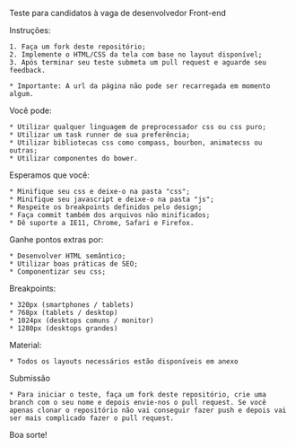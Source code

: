 Teste para candidatos à vaga de desenvolvedor Front-end

Instruções:

	1. Faça um fork deste repositório;
	2. Implemente o HTML/CSS da tela com base no layout disponível;
	3. Após terminar seu teste submeta um pull request e aguarde seu feedback.

	* Importante: A url da página não pode ser recarregada em momento algum.


Você pode:

	* Utilizar qualquer linguagem de preprocessador css ou css puro;
	* Utilizar um task runner de sua preferência;
	* Utilizar bibliotecas css como compass, bourbon, animatecss ou outras;
	* Utilizar componentes do bower.


Esperamos que você:

	* Minifique seu css e deixe-o na pasta "css";
	* Minifique seu javascript e deixe-o na pasta "js";
	* Respeite os breakpoints definidos pelo design;
	* Faça commit também dos arquivos não minificados;
	* Dê suporte a IE11, Chrome, Safari e Firefox.

Ganhe pontos extras por:

	* Desenvolver HTML semântico;
	* Utilizar boas práticas de SEO;
	* Componentizar seu css;


Breakpoints:

    * 320px (smartphones / tablets)
    * 768px (tablets / desktop)
    * 1024px (desktops comuns / monitor)
    * 1280px (desktops grandes)

Material:

	* Todos os layouts necessários estão disponíveis em anexo

Submissão

    * Para iniciar o teste, faça um fork deste repositório, crie uma branch com o seu nome e depois envie-nos o pull request. Se você apenas clonar o repositório não vai conseguir fazer push e depois vai ser mais complicado fazer o pull request.
    
    
Boa sorte!
